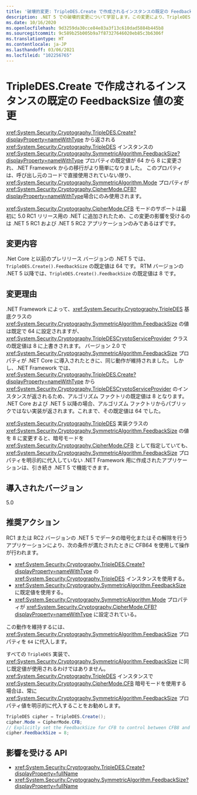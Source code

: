 ```yaml
---
title: '破壊的変更: TripleDES.Create で作成されるインスタンスの既定の FeedbackSize 値の変更'
description: .NET 5 での破壊的変更について学習します。この変更により、TripleDES.Create() から返される TripleDES インスタンス上の FeedbackSize プロパティの既定値は、64 から 8 に変更されました。
ms.date: 10/16/2020
ms.openlocfilehash: 9d3259da30cce84e83a3f13c610dad5884b445b8
ms.sourcegitcommit: 9c589b25b005b9a7f87327646020eb85c3b6306f
ms.translationtype: HT
ms.contentlocale: ja-JP
ms.lasthandoff: 03/06/2021
ms.locfileid: "102256765"
---
```

# <a name="default-feedbacksize-value-for-instances-created-by-tripledescreate-changed"></a>TripleDES.Create で作成されるインスタンスの既定の FeedbackSize 値の変更

<xref:System.Security.Cryptography.TripleDES.Create?displayProperty=nameWithType> から返される <xref:System.Security.Cryptography.TripleDES> インスタンスの <xref:System.Security.Cryptography.SymmetricAlgorithm.FeedbackSize?displayProperty=nameWithType> プロパティの既定値が 64 から 8 に変更され、.NET Framework からの移行がより簡単になりました。 このプロパティは、呼び出し元のコードで直接使用されていない限り、<xref:System.Security.Cryptography.SymmetricAlgorithm.Mode> プロパティが <xref:System.Security.Cryptography.CipherMode.CFB?displayProperty=nameWithType>場合にのみ使用されます。

<xref:System.Security.Cryptography.CipherMode.CFB> モードのサポートは最初に 5.0 RC1 リリース用の .NET に追加されたため、この変更の影響を受けるのは .NET 5 RC1 および .NET 5 RC2 アプリケーションのみであるはずです。

## <a name="change-description"></a>変更内容

.Net Core と以前のプレリリース バージョンの .NET 5 では、`TripleDES.Create().FeedbackSize` の既定値は 64 です。 RTM バージョンの .NET 5 以降では、`TripleDES.Create().FeedbackSize` の既定値は 8 です。

## <a name="reason-for-change"></a>変更理由

.NET Framework によって、<xref:System.Security.Cryptography.TripleDES> 基底クラスの <xref:System.Security.Cryptography.SymmetricAlgorithm.FeedbackSize> の値は既定で 64 に設定されますが、<xref:System.Security.Cryptography.TripleDESCryptoServiceProvider> クラスの既定値は 8 に上書きされます。 バージョン 2.0 で <xref:System.Security.Cryptography.SymmetricAlgorithm.FeedbackSize> プロパティが .NET Core に導入されたときに、同じ動作が維持されました。 しかし、.NET Framework では、<xref:System.Security.Cryptography.TripleDES.Create?displayProperty=nameWithType> から <xref:System.Security.Cryptography.TripleDESCryptoServiceProvider> のインスタンスが返されるため、アルゴリズム ファクトリの既定値は 8 となります。 .NET Core および .NET 5 以降の場合、アルゴリズム ファクトリからパブリックではない実装が返されます。これまで、その既定値は 64 でした。

<xref:System.Security.Cryptography.TripleDES> 実装クラスの <xref:System.Security.Cryptography.SymmetricAlgorithm.FeedbackSize> の値を 8 に変更すると、暗号モードを <xref:System.Security.Cryptography.CipherMode.CFB> として指定していても、<xref:System.Security.Cryptography.SymmetricAlgorithm.FeedbackSize> プロパティを明示的に代入していない .NET Framework 用に作成されたアプリケーションは、引き続き .NET 5 で機能できます。

## <a name="version-introduced"></a>導入されたバージョン

5.0

## <a name="recommended-action"></a>推奨アクション

RC1 または RC2 バージョンの .NET 5 でデータの暗号化またはその解除を行うアプリケーションにより、次の条件が満たされたときに CFB64 を使用して操作が行われます。

- <xref:System.Security.Cryptography.TripleDES.Create?displayProperty=nameWithType> の <xref:System.Security.Cryptography.TripleDES> インスタンスを使用する。
- <xref:System.Security.Cryptography.SymmetricAlgorithm.FeedbackSize> に既定値を使用する。
- <xref:System.Security.Cryptography.SymmetricAlgorithm.Mode> プロパティが <xref:System.Security.Cryptography.CipherMode.CFB?displayProperty=nameWithType> に設定されている。

この動作を維持するには、<xref:System.Security.Cryptography.SymmetricAlgorithm.FeedbackSize> プロパティを `64` に代入します。

すべての `TripleDES` 実装で、<xref:System.Security.Cryptography.SymmetricAlgorithm.FeedbackSize> に同じ既定値が使用されるわけではありません。 <xref:System.Security.Cryptography.TripleDES> インスタンスで <xref:System.Security.Cryptography.CipherMode.CFB> 暗号モードを使用する場合は、常に <xref:System.Security.Cryptography.SymmetricAlgorithm.FeedbackSize> プロパティ値を明示的に代入することをお勧めします。

```csharp
TripleDES cipher = TripleDES.Create();
cipher.Mode = CipherMode.CFB;
// Explicitly set the FeedbackSize for CFB to control between CFB8 and CFB64.
cipher.FeedbackSize = 8;
```

## <a name="affected-apis"></a>影響を受ける API

- <xref:System.Security.Cryptography.TripleDES.Create?displayProperty=fullName>
- <xref:System.Security.Cryptography.SymmetricAlgorithm.FeedbackSize?displayProperty=fullName>

<!--

### Affected APIs

- `M:System.Security.Cryptography.TripleDES.Create`
- `P:System.Security.Cryptography.SymmetricAlgorithm.FeedbackSize`

### Category

- Cryptography

-->
